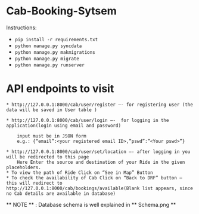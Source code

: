 # Cab-Booking-Sytsem

Instructions:
* `pip install -r requirements.txt`
* `python manage.py syncdata`
* `python manage.py makmigrations`
* `python manage.py migrate` 
* `python manage.py runserver`
# API endpoints to visit
    * http://127.0.0.1:8000/cab/user/register —- for registering user (the data will be saved in User table )

    * http://127.0.0.1:8000/cab/user/login —-  for logging in the application(login using email and password)

        input must be in JSON form 
        e.g.: {“email”:<your registered email ID>,”pswd”:”<Your pswd>”}
	
    * http://127.0.0.1:8000/cab/user/set/location —- after logging in you will be redirected to this page
	    Here Enter the source and destination of your Ride in the given placeholders.
	* To view the path of Ride Click on “See in Map” Button
	* To check the availability of Cab Click on “Back to DRF” button — this will redirect to http://127.0.0.1:8000/cab/bookings/available(Blank list appears, since no Cab details are available in database)


** NOTE ** : Database schema is well explained in ** Schema.png **